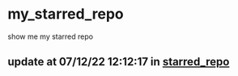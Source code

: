 # my_starred_repo
show me my starred repo

update at 07/12/22 12:12:17 in [starred_repo](./index.html)
---

